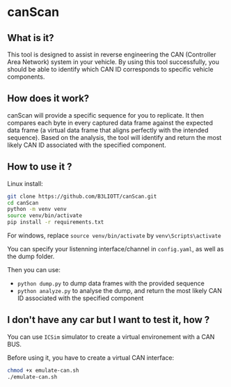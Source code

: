 # canScan

## What is it?
This tool is designed to assist in reverse engineering the CAN (Controller Area Network) system in your vehicle. By using this tool successfully, you should be able to identify which CAN ID corresponds to specific vehicle components.

## How does it work?
canScan will provide a specific sequence for you to replicate. It then compares each byte in every captured data frame against the expected data frame (a virtual data frame that aligns perfectly with the intended sequence). Based on the analysis, the tool will identify and return the most likely CAN ID associated with the specified component.

## How to use it ?
Linux install:

```bash
git clone https://github.com/B3LIOTT/canScan.git
cd canScan
python -m venv venv
source venv/bin/activate
pip install -r requirements.txt
```

For windows, replace `source venv/bin/activate` by `venv\Scripts\activate`

You can specify your listenning interface/channel in `config.yaml`, as well as the dump folder.

Then you can use: 
- `python dump.py` to dump data frames with the provided sequence
- `python analyze.py` to analyse the dump, and return the most likely CAN ID associated with the specified component


## I don't have any car but I want to test it, how ?
You can use `ICSim` simulator to create a virtual environement with a CAN BUS.

Before using it, you have to create a virtual CAN interface:
```bash
chmod +x emulate-can.sh
./emulate-can.sh
```